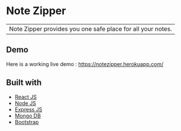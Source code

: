 # Note Zipper
<table>
<tr>
<td>
  Note Zipper provides you one safe place for all your notes.
</td>
</tr>
</table>

## Demo
Here is a working live demo :  https://notezipper.herokuapp.com/

## Built with 

- [React JS](https://reactjs.org/)
- [Node JS](https://nodejs.org/) 
- [Express JS](https://expressjs.com/)
- [Mongo DB](https://www.mongodb.com/)
- [Bootstrap](http://getbootstrap.com/)


